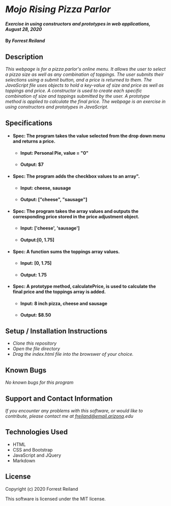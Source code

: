 # _Mojo Rising Pizza Parlor_

#### _Exercise in using constructors and prototypes in web applications, August 28, 2020_

#### By _Forrest Reiland_

## Description 

_This webpage is for a pizza parlor's online menu. It allows the user to select a pizza size as well as any combination of toppings. The user submits their selections using a submit button, and a price is returned to them. The JavaScript file uses objects to hold a key-value of size and price as well as toppings and price. A constructor is used to create each specific combination of size and toppings submitted by the user. A prototype method is applied to calculate the final price. The webpage is an exercise in using constructors and prototypes in JavaScript._

## Specifications

* #### **Spec**:  The program takes the value selected from the drop down menu and returns a price.
  * #### **Input**: Personal Pie, value = "0"
  * #### **Output**: $7

* #### **Spec**:  The program adds the checkbox values to an array".
  * #### **Input**: cheese, sausage
  * #### **Output**: ["cheese", "sausage"]

* #### **Spec**:  The program takes the array values and outputs the corresponding price stored in the price adjustment object.
  * #### **Input**: ['cheese', 'sausage']
  * #### **Output**:[0, 1.75]

* #### **Spec**:  A function sums the toppings array values.
  * #### **Input**: [0, 1.75]
  * #### **Output**: 1.75

* #### **Spec**:  A prototype method, calculatePrice, is used to calculate the final price and the toppings array is added.
  * #### **Input**: 8 inch pizza, cheese and sausage
  * #### **Output**: $8.50

## Setup / Installation Instructions

* _Clone this repository_
* _Open the file directory_
* _Drag the index.html file into the browswer of your choice._

## Known Bugs

_No known bugs for this program_

## Support and Contact Information

_If you encounter any problems with this software, or would like to contribute, please contact me at freiland@email.arizona.edu_

## Technologies Used

* HTML
* CSS and Bootstrap
* JavaScript and JQuery
* Markdown 

## License 

Copyright (c) 2020 Forrest Reiland

This software is licensed under the MIT license.
